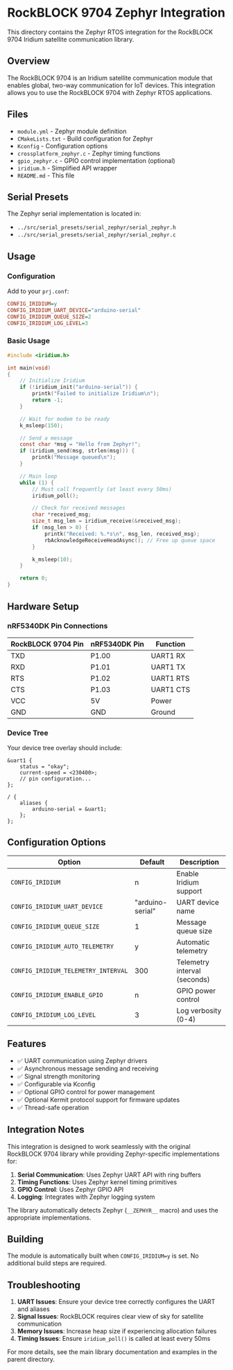 # RockBLOCK 9704 Zephyr Integration

This directory contains the Zephyr RTOS integration for the RockBLOCK 9704 Iridium satellite communication library.

## Overview

The RockBLOCK 9704 is an Iridium satellite communication module that enables global, two-way communication for IoT devices. This integration allows you to use the RockBLOCK 9704 with Zephyr RTOS applications.

## Files

- `module.yml` - Zephyr module definition
- `CMakeLists.txt` - Build configuration for Zephyr
- `Kconfig` - Configuration options
- `crossplatform_zephyr.c` - Zephyr timing functions
- `gpio_zephyr.c` - GPIO control implementation (optional)
- `iridium.h` - Simplified API wrapper
- `README.md` - This file

## Serial Presets

The Zephyr serial implementation is located in:
- `../src/serial_presets/serial_zephyr/serial_zephyr.h`
- `../src/serial_presets/serial_zephyr/serial_zephyr.c`

## Usage

### Configuration

Add to your `prj.conf`:
```ini
CONFIG_IRIDIUM=y
CONFIG_IRIDIUM_UART_DEVICE="arduino-serial"
CONFIG_IRIDIUM_QUEUE_SIZE=2
CONFIG_IRIDIUM_LOG_LEVEL=3
```

### Basic Usage

```c
#include <iridium.h>

int main(void)
{
    // Initialize Iridium
    if (!iridium_init("arduino-serial")) {
        printk("Failed to initialize Iridium\n");
        return -1;
    }

    // Wait for modem to be ready
    k_msleep(150);

    // Send a message
    const char *msg = "Hello from Zephyr!";
    if (iridium_send(msg, strlen(msg))) {
        printk("Message queued\n");
    }

    // Main loop
    while (1) {
        // Must call frequently (at least every 50ms)
        iridium_poll();

        // Check for received messages
        char *received_msg;
        size_t msg_len = iridium_receive(&received_msg);
        if (msg_len > 0) {
            printk("Received: %.*s\n", msg_len, received_msg);
            rbAcknowledgeReceiveHeadAsync(); // Free up queue space
        }

        k_msleep(10);
    }

    return 0;
}
```

## Hardware Setup

### nRF5340DK Pin Connections

| RockBLOCK 9704 Pin | nRF5340DK Pin | Function |
|-------------------|---------------|----------|
| TXD               | P1.00         | UART1 RX |
| RXD               | P1.01         | UART1 TX |
| RTS               | P1.02         | UART1 RTS |
| CTS               | P1.03         | UART1 CTS |
| VCC               | 5V            | Power |
| GND               | GND           | Ground |

### Device Tree

Your device tree overlay should include:
```dts
&uart1 {
    status = "okay";
    current-speed = <230400>;
    // pin configuration...
};

/ {
    aliases {
        arduino-serial = &uart1;
    };
};
```

## Configuration Options

| Option | Default | Description |
|--------|---------|-------------|
| `CONFIG_IRIDIUM` | n | Enable Iridium support |
| `CONFIG_IRIDIUM_UART_DEVICE` | "arduino-serial" | UART device name |
| `CONFIG_IRIDIUM_QUEUE_SIZE` | 1 | Message queue size |
| `CONFIG_IRIDIUM_AUTO_TELEMETRY` | y | Automatic telemetry |
| `CONFIG_IRIDIUM_TELEMETRY_INTERVAL` | 300 | Telemetry interval (seconds) |
| `CONFIG_IRIDIUM_ENABLE_GPIO` | n | GPIO power control |
| `CONFIG_IRIDIUM_LOG_LEVEL` | 3 | Log verbosity (0-4) |

## Features

- ✅ UART communication using Zephyr drivers
- ✅ Asynchronous message sending and receiving
- ✅ Signal strength monitoring
- ✅ Configurable via Kconfig
- ✅ Optional GPIO control for power management
- ✅ Optional Kermit protocol support for firmware updates
- ✅ Thread-safe operation

## Integration Notes

This integration is designed to work seamlessly with the original RockBLOCK 9704 library while providing Zephyr-specific implementations for:

1. **Serial Communication**: Uses Zephyr UART API with ring buffers
2. **Timing Functions**: Uses Zephyr kernel timing primitives
3. **GPIO Control**: Uses Zephyr GPIO API
4. **Logging**: Integrates with Zephyr logging system

The library automatically detects Zephyr (`__ZEPHYR__` macro) and uses the appropriate implementations.

## Building

The module is automatically built when `CONFIG_IRIDIUM=y` is set. No additional build steps are required.

## Troubleshooting

1. **UART Issues**: Ensure your device tree correctly configures the UART and aliases
2. **Signal Issues**: RockBLOCK requires clear view of sky for satellite communication
3. **Memory Issues**: Increase heap size if experiencing allocation failures
4. **Timing Issues**: Ensure `iridium_poll()` is called at least every 50ms

For more details, see the main library documentation and examples in the parent directory.
